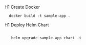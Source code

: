 H1 Create Docker
```
  docker build -t sample-app .
``` 

H1 Deploy Helm Chart
```

   helm upgrade sample-app chart -i

```
